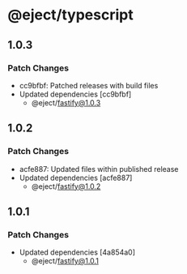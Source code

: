 # @eject/typescript

## 1.0.3

### Patch Changes

- cc9bfbf: Patched releases with build files
- Updated dependencies [cc9bfbf]
  - @eject/fastify@1.0.3

## 1.0.2

### Patch Changes

- acfe887: Updated files within published release
- Updated dependencies [acfe887]
  - @eject/fastify@1.0.2

## 1.0.1

### Patch Changes

- Updated dependencies [4a854a0]
  - @eject/fastify@1.0.1
